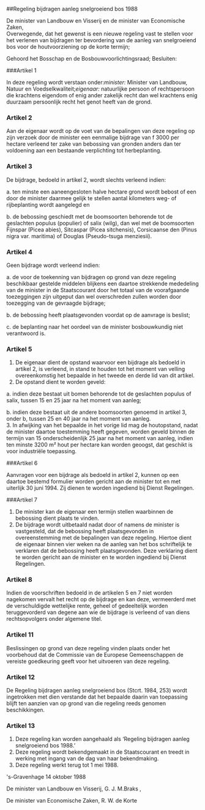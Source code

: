 <meta http-equiv='Content-Type' content='text/html; charset=utf-8' />

##Regeling bijdragen aanleg snelgroeiend bos 1988

De minister van Landbouw en Visserij en de minister van Economische Zaken,  
Overwegende, dat het gewenst is een nieuwe regeling vast te stellen voor het verlenen van bijdragen ter bevordering van de aanleg van snelgroeiend bos voor de houtvoorziening op de korte termijn;

Gehoord het Bosschap en de Bosbouwvoorlichtingsraad;
Besluiten:    

###Artikel 1 

In deze regeling wordt verstaan onder:*minister:* Minister van Landbouw, Natuur en Voedselkwaliteit;*eigenaar:* natuurlijke persoon of rechtspersoon die krachtens eigendom of enig ander zakelijk recht dan wel krachtens enig duurzaam persoonlijk recht het genot heeft van de grond.

### Artikel  2  

Aan de eigenaar wordt op de voet van de bepalingen van deze regeling op zijn verzoek door de minister een eenmalige bijdrage van f 3000 per hectare verleend ter zake van bebossing van gronden anders dan ter voldoening aan een bestaande verplichting tot herbeplanting. 

### Artikel  3  

De bijdrage, bedoeld in artikel 2, wordt slechts verleend indien: 

a. ten minste een aaneengesloten halve hectare grond wordt bebost of een door de minister daarmee gelijk te stellen aantal kilometers weg- of rijbeplanting wordt aangelegd en 

b. de bebossing geschiedt met de boomsoorten behorende tot de geslachten populus (populier) of salix (wilg), dan wel met de boomsoorten Fijnspar (Picea abies), Sitcaspar (Picea sitchensis), Corsicaanse den (Pinus nigra var. maritima) of Douglas (Pseudo-tsuga menziesii).  

### Artikel  4  

Geen bijdrage wordt verleend indien: 

a. de voor de toekenning van bijdragen op grond van deze regeling beschikbaar gestelde middelen blijkens een daartoe strekkende mededeling van de minister in de Staatscourant door het totaal van de voorafgaande toezeggingen zijn uitgeput dan wel overschreden zullen worden door toezegging van de gevraagde bijdrage; 

b. de bebossing heeft plaatsgevonden voordat op de aanvrage is beslist; 

c. de beplanting naar het oordeel van de minister bosbouwkundig niet verantwoord is.  

### Artikel  5  

1.  De eigenaar dient de opstand waarvoor een bijdrage als bedoeld in artikel 2, is verleend, in stand te houden tot het moment van velling overeenkomstig het bepaalde in het tweede en derde lid van dit artikel.   
2.  De opstand dient te worden geveld: 

a. indien deze bestaat uit bomen behorende tot de geslachten populus of salix, tussen 15 en 25 jaar na het moment van aanleg; 

b. indien deze bestaat uit de andere boomsoorten genoemd in artikel 3, onder b, tussen 25 en 40 jaar na het moment van aanleg.    
3.  In afwijking van het bepaalde in het vorige lid mag de houtopstand, nadat de minister daartoe toestemming heeft gegeven, worden geveld binnen de termijn van 15 onderscheidenlijk 25 jaar na het moment van aanleg, indien ten minste 3200 m² hout per hectare kan worden geoogst, dat geschikt is voor industriële toepassing.  

###Artikel 6 

Aanvragen voor een bijdrage als bedoeld in artikel 2, kunnen op een daartoe bestemd formulier worden gericht aan de minister tot en met uiterlijk 30 juni 1994. Zij dienen te worden ingediend bij Dienst Regelingen.

###Artikel 7 

1. De minister kan de eigenaar een termijn stellen waarbinnen de bebossing dient plaats te vinden.
2. De bijdrage wordt uitbetaald nadat door of namens de minister is vastgesteld, dat de bebossing heeft plaatsgevonden in overeenstemming met de bepalingen van deze regeling. Hiertoe dient de eigenaar binnen vier weken na de aanleg van het bos schriftelijk te verklaren dat de bebossing heeft plaatsgevonden. Deze verklaring dient te worden gericht aan de minister en te worden ingediend bij Dienst Regelingen.

### Artikel  8  

Indien de voorschriften bedoeld in de artikelen 5 en 7 niet worden nagekomen vervalt het recht op de bijdrage en kan deze, vermeerderd met de verschuldigde wettelijke rente, geheel of gedeeltelijk worden teruggevorderd van degene aan wie de bijdrage is verleend of van diens rechtsopvolgers onder algemene titel. 

### Artikel  11  

Beslissingen op grond van deze regeling vinden plaats onder het voorbehoud dat de Commissie van de Europese Gemeenschappen de vereiste goedkeuring geeft voor het uitvoeren van deze regeling. 

### Artikel  12  

De Regeling bijdragen aanleg snelgroeiend bos (Stcrt. 1984, 253) wordt ingetrokken met dien verstande dat het bepaalde daarin van toepassing blijft ten aanzien van op grond van die regeling reeds genomen beschikkingen. 

### Artikel  13  

1.  Deze regeling kan worden aangehaald als ‘Regeling bijdragen aanleg snelgroeiend bos 1988.’   
2.  Deze regeling wordt bekendgemaakt in de Staatscourant en treedt in werking met ingang van de dag van haar bekendmaking.   
3.  Deze regeling werkt terug tot 1 mei 1988.  

's-Gravenhage 
14 oktober 1988    

De 
minister van Landbouw en Visserij,
G. J. M.Braks ,

De 
minister van Economische Zaken, 
R. W. de Korte      
